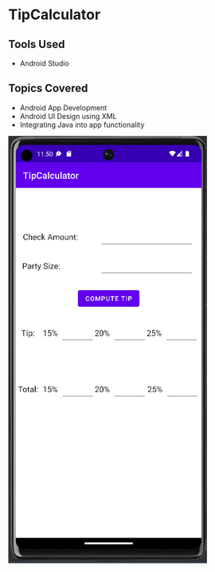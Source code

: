 # TipCalculator

## Tools Used
* Android Studio

## Topics Covered
* Android App Development
* Android UI Design using XML
* Integrating Java into app functionality

![](https://github.com/Nwiradiradja/TipCalculator/blob/main/TipCalculator.png?raw=true)
